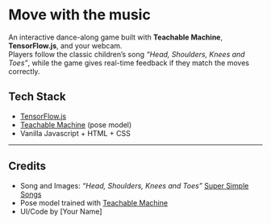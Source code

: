 # Move with the music

An interactive dance-along game built with **Teachable Machine**, **TensorFlow.js**, and your webcam.  
Players follow the classic children’s song _“Head, Shoulders, Knees and Toes”_, while the game gives real-time feedback if they match the moves correctly.

## Tech Stack

- [TensorFlow.js](https://www.tensorflow.org/js)
- [Teachable Machine](https://teachablemachine.withgoogle.com/) (pose model)
- Vanilla Javascript + HTML + CSS

---

## Credits

- Song and Images: _“Head, Shoulders, Knees and Toes”_ [Super Simple Songs](https://supersimple.com/super-simple-songs/)
- Pose model trained with [Teachable Machine](https://teachablemachine.withgoogle.com/)
- UI/Code by [Your Name]
